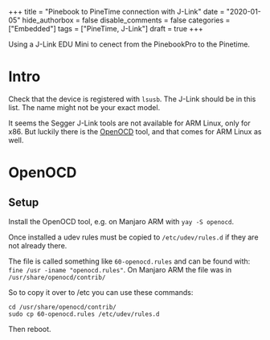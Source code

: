 +++
title = "Pinebook to PineTime connection with J-Link"
date = "2020-01-05"
hide_authorbox = false
disable_comments = false
categories = ["Embedded"]
tags = ["PineTime, J-Link"]
draft = true
+++

Using a J-Link EDU Mini to cenect from the PinebookPro to the Pinetime.

<!--more-->

# Intro

Check that the device is registered with `lsusb`. The J-Link  should be in this list. The name might not be your exact model.

It seems the Segger J-Link tools are not available for ARM Linux, only for x86. But luckily there is the [OpenOCD]() tool, and that comes for ARM Linux as well.


# OpenOCD


## Setup

Install the OpenOCD tool, e.g. on Manjaro ARM with `yay -S openocd`.

Once installed a udev rules must be copied to `/etc/udev/rules.d` if they are not already there.

The file is called something like `60-openocd.rules` and can be found with: `fine /usr -iname "openocd.rules"`. On Manjaro ARM the file was in `/usr/share/openocd/contrib/`

So to copy it over to /etc you can use these commands:
```
cd /usr/share/openocd/contrib/
sudo cp 60-openocd.rules /etc/udev/rules.d
```
Then reboot.


